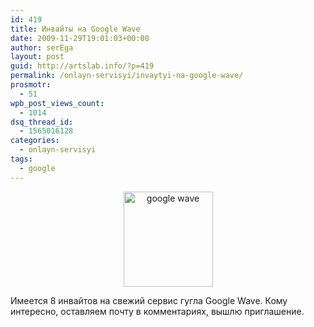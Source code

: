 ```yaml
---
id: 419
title: Инвайты на Google Wave
date: 2009-11-29T19:01:03+00:00
author: serEga
layout: post
guid: http://artslab.info/?p=419
permalink: /onlayn-servisyi/invaytyi-na-google-wave/
prosmotr:
  - 51
wpb_post_views_count:
  - 1014
dsq_thread_id:
  - 1565016128
categories:
  - onlayn-servisyi
tags:
  - google
---
```

<p style="text-align: center;">
  <img class="aligncenter" src="http://img524.imageshack.us/img524/8227/1259509685clip4kb.jpg" alt="google wave" width="143" height="152" />
</p>

<p style="text-align: left;">
  Имеется 8 инвайтов на свежий сервис гугла Google Wave. Кому интересно, оставляем почту в комментариях, вышлю приглашение.
</p>